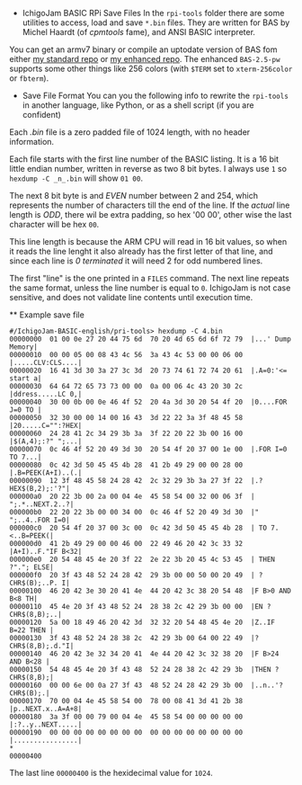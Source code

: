 * IchigoJam BASIC RPi Save Files
In the `rpi-tools` folder there are some utilities to access, load and save `*.bin` files. They are written for BAS by Michel Haardt (of _cpmtools_ fame), and ANSI BASIC interpreter.  

You can get an armv7 binary or compile an uptodate version of BAS fom either [my standard repo](https://github.com/paulwratt/bas-2.5-plus) or [my enhanced repo](https://github.com/paulwratt/bas-2.5-pw). The enhanced `BAS-2.5-pw` supports some other things like 256 colors (with `$TERM` set to `xterm-256color` or `fbterm`).  

* Save File Format
You can you the following info to rewrite the `rpi-tools` in another language, like Python, or as a shell script (if you are confident)

Each _.bin_ file is a zero padded file of 1024 length, with no header information.

Each file starts with the first line number of the BASIC listing. It is a 16 bit little endian number, written in reverse as two 8 bit bytes. I always use `1` so `hexdump -C _n_.bin` will show `01 00`.

The next 8 bit byte is and _EVEN_ number between 2 and 254, which represents the number of characters till the end of the line. If the _actual_ line length is _ODD_, there wil be extra padding, so hex '00 00', other wise  the last character will be hex `00`.

This line length is because the ARM CPU will read in 16 bit values, so when it reads the line lenght it also already has the first letter of that line, and since each line is _0 terminated_ it will need 2 for odd numbered lines.

The first "line" is the one printed in a `FILES` command. The next line repeats the same format, unless the line number is equal to `0`. IchigoJam is not case sensitive, and does not validate line contents until execution time.


** Example save file
```
#/IchigoJam-BASIC-english/pri-tools> hexdump -C 4.bin
00000000  01 00 0e 27 20 44 75 6d  70 20 4d 65 6d 6f 72 79  |...' Dump Memory|
00000010  00 00 05 00 08 43 4c 56  3a 43 4c 53 00 00 06 00  |.....CLV:CLS....|
00000020  16 41 3d 30 3a 27 3c 3d  20 73 74 61 72 74 20 61  |.A=0:'<= start a|
00000030  64 64 72 65 73 73 00 00  0a 00 06 4c 43 20 30 2c  |ddress.....LC 0,|
00000040  30 00 0b 00 0e 46 4f 52  20 4a 3d 30 20 54 4f 20  |0....FOR J=0 TO |
00000050  32 30 00 00 14 00 16 43  3d 22 22 3a 3f 48 45 58  |20.....C="":?HEX|
00000060  24 28 41 2c 34 29 3b 3a  3f 22 20 22 3b 00 16 00  |$(A,4);:?" ";...|
00000070  0c 46 4f 52 20 49 3d 30  20 54 4f 20 37 00 1e 00  |.FOR I=0 TO 7...|
00000080  0c 42 3d 50 45 45 4b 28  41 2b 49 29 00 00 28 00  |.B=PEEK(A+I)..(.|
00000090  12 3f 48 45 58 24 28 42  2c 32 29 3b 3a 27 3f 22  |.?HEX$(B,2);:'?"|
000000a0  20 22 3b 00 2a 00 04 4e  45 58 54 00 32 00 06 3f  | ";.*..NEXT.2..?|
000000b0  22 20 22 3b 00 00 34 00  0c 46 4f 52 20 49 3d 30  |" ";..4..FOR I=0|
000000c0  20 54 4f 20 37 00 3c 00  0c 42 3d 50 45 45 4b 28  | TO 7.<..B=PEEK(|
000000d0  41 2b 49 29 00 00 46 00  22 49 46 20 42 3c 33 32  |A+I)..F."IF B<32|
000000e0  20 54 48 45 4e 20 3f 22  2e 22 3b 20 45 4c 53 45  | THEN ?"."; ELSE|
000000f0  20 3f 43 48 52 24 28 42  29 3b 00 00 50 00 20 49  | ?CHR$(B);..P. I|
00000100  46 20 42 3e 30 20 41 4e  44 20 42 3c 38 20 54 48  |F B>0 AND B<8 TH|
00000110  45 4e 20 3f 43 48 52 24  28 38 2c 42 29 3b 00 00  |EN ?CHR$(8,B);..|
00000120  5a 00 18 49 46 20 42 3d  32 32 20 54 48 45 4e 20  |Z..IF B=22 THEN |
00000130  3f 43 48 52 24 28 38 2c  42 29 3b 00 64 00 22 49  |?CHR$(8,B);.d."I|
00000140  46 20 42 3e 32 34 20 41  4e 44 20 42 3c 32 38 20  |F B>24 AND B<28 |
00000150  54 48 45 4e 20 3f 43 48  52 24 28 38 2c 42 29 3b  |THEN ?CHR$(8,B);|
00000160  00 00 6e 00 0a 27 3f 43  48 52 24 28 42 29 3b 00  |..n..'?CHR$(B);.|
00000170  70 00 04 4e 45 58 54 00  78 00 08 41 3d 41 2b 38  |p..NEXT.x..A=A+8|
00000180  3a 3f 00 00 79 00 04 4e  45 58 54 00 00 00 00 00  |:?..y..NEXT.....|
00000190  00 00 00 00 00 00 00 00  00 00 00 00 00 00 00 00  |................|
*
00000400
```
The last line `00000400` is the hexidecimal value for `1024`.

